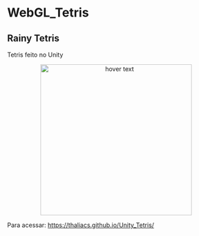 # WebGL_Tetris
## Rainy Tetris 
Tetris feito no Unity 

<p align="center">
  <img src="https://i.imgur.com/7kmbiGo.png" width="350" title="hover text">
</p>

Para acessar: https://thaliacs.github.io/Unity_Tetris/


